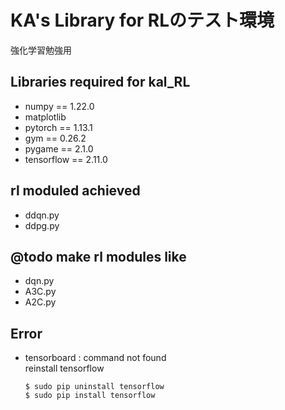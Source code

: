 # KA's Library for RLのテスト環境
強化学習勉強用  

## Libraries required for kal_RL
- numpy == 1.22.0
- matplotlib
- pytorch == 1.13.1
- gym == 0.26.2
- pygame == 2.1.0
- tensorflow == 2.11.0

## rl moduled achieved
- ddqn.py  
- ddpg.py

## @todo make rl modules like
- dqn.py
- A3C.py
- A2C.py

## Error
- tensorboard : command not found  
    reinstall tensorflow
    ```
    $ sudo pip uninstall tensorflow  
    $ sudo pip install tensorflow
    ```